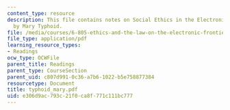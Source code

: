 ```yaml
---
content_type: resource
description: This file contains notes on Social Ethics in the Electronic Community
  by Mary Typhoid.
file: /media/courses/6-805-ethics-and-the-law-on-the-electronic-frontier-fall-2005/e306d9ac793c21f0ca8f771c111bc777_typhoid_mary.pdf
file_type: application/pdf
learning_resource_types:
- Readings
ocw_type: OCWFile
parent_title: Readings
parent_type: CourseSection
parent_uid: c807d991-0c36-a7b6-1022-b5e758877384
resourcetype: Document
title: typhoid_mary.pdf
uid: e306d9ac-793c-21f0-ca8f-771c111bc777
---
```

